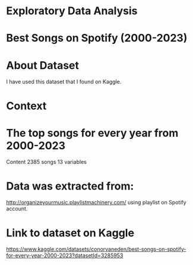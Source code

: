 # Exploratory Data Analysis
# Best Songs on Spotify (2000-2023)
 
# About Dataset
I have used this dataset that I found on Kaggle. 

# Context

# The top songs for every year from 2000-2023
Content
2385 songs
13 variables

# Data was extracted from:
http://organizeyourmusic.playlistmachinery.com/ using playlist on Spotify account.

# Link to dataset on Kaggle
https://www.kaggle.com/datasets/conorvaneden/best-songs-on-spotify-for-every-year-2000-2023?datasetId=3285953

